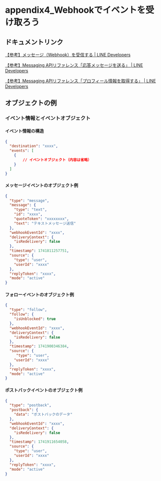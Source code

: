 # appendix4_Webhookでイベントを受け取ろう

## ドキュメントリンク

[【参考】メッセージ（Webhook）を受信する | LINE Developers](https://developers.line.biz/ja/docs/messaging-api/receiving-messages/)

[【参考】Messaging APIリファレンス「応答メッセージを送る」 | LINE Developers](https://developers.line.biz/ja/reference/messaging-api/#send-reply-message)

[【参考】Messaging APIリファレンス「プロフィール情報を取得する」 | LINE Developers](https://developers.line.biz/ja/reference/messaging-api/#get-profile)

## オブジェクトの例

### イベント情報とイベントオブジェクト

#### イベント情報の構造

```json
{
  "destination": "xxxx",
  "events": [
    {
        // イベントオブジェクト（内容は省略）
    }
  ]
}
```

#### メッセージイベントのオブジェクト例

```json
{
  "type": "message",
  "message": {
    "type": "text",
    "id": "xxxx",
    "quoteToken": "xxxxxxxx",
    "text": "テキストメッセージ送信"
  },
  "webhookEventId": "xxxx",
  "deliveryContext": {
    "isRedelivery": false
  },
  "timestamp": 1741811257751,
  "source": {
    "type": "user",
    "userId": "xxxx"
  },
  "replyToken": "xxxx",
  "mode": "active"
}
```

#### フォローイベントのオブジェクト例

```json
{
  "type": "follow",
  "follow": {
    "isUnblocked": true
  },
  "webhookEventId": "xxxx",
  "deliveryContext": {
    "isRedelivery": false
  },
  "timestamp": 1741900346384,
  "source": {
     "type": "user",
    "userId": "xxxx"
  },
  "replyToken": "xxxx",
  "mode": "active"
}
```

#### ポストバックイベントのオブジェクト例

```json
{
  "type": "postback",
  "postback": {
    "data": "ポストバックのデータ"
  },
  "webhookEventId": "xxxx",
  "deliveryContext": {
    "isRedelivery": false
  },
  "timestamp": 1741911654058,
  "source": {
    "type": "user",
    "userId": "xxxx"
  },
  "replyToken": "xxxx",
  "mode": "active"
}
```
